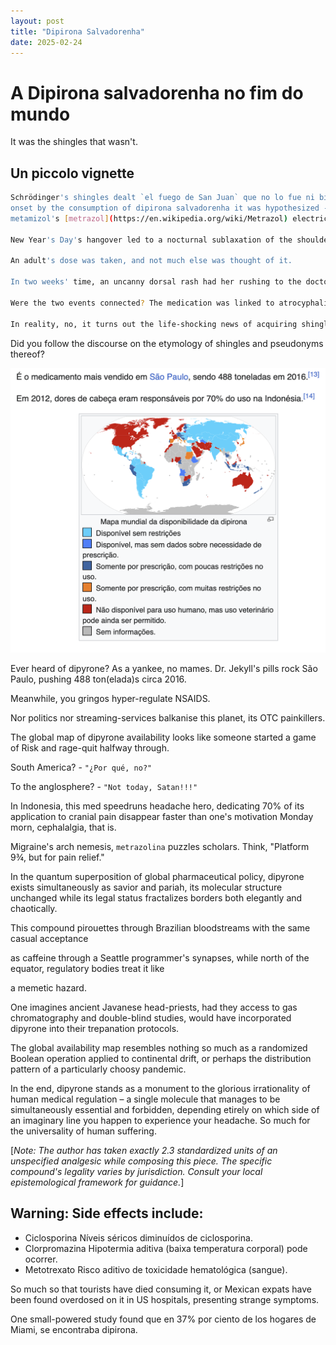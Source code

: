 ```yaml
---
layout: post
title: "Dipirona Salvadorenha"
date: 2025-02-24
---
```


# A Dipirona salvadorenha no fim do mundo

It was the shingles that wasn't. 

## Un piccolo vignette
```sh
Schrödinger's shingles dealt `el fuego de San Juan` que no lo fue ni bien el herpés zona ni culebrona ni culebrill misma estaba,
onset by the consumption of dipirona salvadorenha it was hypothesized - 
metamizol's [metrazol](https://en.wikipedia.org/wiki/Metrazol) electricity hydrotherapy febrile-induced somnambulance, not Metamucil, Dr. *******. 

New Year's Day's hangover led to a nocturnal sublaxation of the shoulder. In turn, she procured Dipirona, la cual que Vijosa produce a saber, from the --------- to ease the pain.

An adult's dose was taken, and not much else was thought of it.

In two weeks' time, an uncanny dorsal rash had her rushing to the doctor, upon which she was misdiagnosed with shingles.

Were the two events connected? The medication was linked to atrocyphalis (low white blood count) in British-blooded consumers.

In reality, no, it turns out the life-shocking news of acquiring shingles was false.
```

Did you follow the discourse on the etymology of shingles and pseudonyms thereof?

![metramizole-worldwide](blog/assets/2025/dipirona/dipirona_diaspora.png)

Ever heard of dipyrone? As a yankee, no mames. Dr. Jekyll's pills rock São Paulo, pushing 488 ton(elada)s circa 2016. 

Meanwhile, you gringos hyper-regulate NSAIDS.

Nor politics nor streaming-services balkanise this planet, its OTC painkillers. 

The global map of dipyrone availability looks like someone started a game of Risk and rage-quit halfway through.

South America? - `"¿Por qué, no?"`

To the anglosphere? - `"Not today, Satan!!!"`

In Indonesia, this med speedruns headache hero, dedicating 70% of its application to cranial pain disappear faster than one's motivation Monday morn, cephalalgia, that is.

Migraine's arch nemesis, `metrazolina` puzzles scholars. Think, "Platform 9¾, but for pain relief."

In the quantum superposition of global pharmaceutical policy, dipyrone exists simultaneously as savior and pariah,
its molecular structure unchanged while its legal status fractalizes borders both elegantly and chaotically.

This compound pirouettes through Brazilian bloodstreams with the same casual acceptance

 as caffeine through a Seattle programmer's synapses, while north of the equator, regulatory bodies treat it like 

  a memetic hazard.

One imagines ancient Javanese head-priests, had they access to gas chromatography and double-blind studies, would have
incorporated dipyrone into their trepanation protocols.

The global availability map resembles nothing so much as a randomized Boolean operation applied
to continental drift, or perhaps the distribution pattern of a particularly choosy pandemic. 

In the end, dipyrone stands as a monument to the glorious irrationality of human medical regulation – a single molecule
that manages to be simultaneously essential and forbidden, depending etirely on which side of an imaginary line you happen to
experience your headache. So much for the universality of human suffering.

[*Note: The author has taken exactly 2.3 standardized units of an unspecified analgesic while composing this piece.
The specific compound's legality varies by jurisdiction. Consult your local epistemological framework for guidance.*]

## Warning: Side effects include: 
* Ciclosporina	Níveis séricos diminuídos de ciclosporina.
* Clorpromazina	Hipotermia aditiva (baixa temperatura corporal) pode ocorrer.
* Metotrexato	Risco aditivo de toxicidade hematológica (sangue).

So much so that tourists have died consuming it, or Mexican expats have been found overdosed on it in US hospitals, presenting strange symptoms.

One small-powered study found que en 37% por ciento de los hogares de Miami, se encontraba dipirona.


